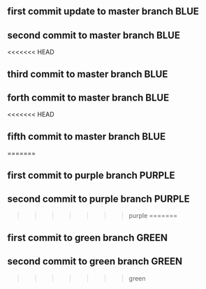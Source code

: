 ## first commit update to master branch BLUE
## second commit to master branch BLUE 
<<<<<<< HEAD
## third commit to master branch BLUE
## forth commit to master branch BLUE
<<<<<<< HEAD
## fifth commit to master branch BLUE
=======
## first commit to purple branch PURPLE
## second commit to purple branch PURPLE
>>>>>>> purple
=======
## first commit to green branch GREEN
## second commit to green branch GREEN
>>>>>>> green
